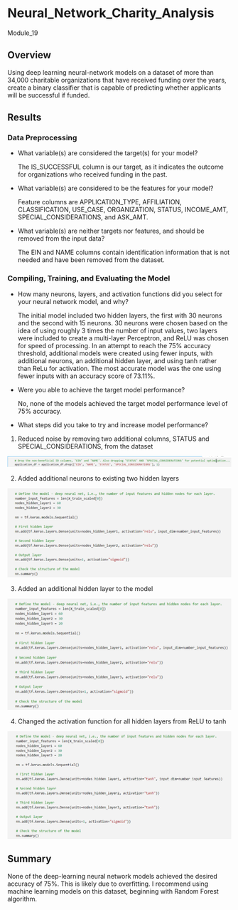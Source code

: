 # Neural_Network_Charity_Analysis
Module_19

## Overview
Using deep learning neural-network models on a dataset of more than 34,000 charitable organizations that have received funding over the years, create a binary classifier that is capable of predicting whether applicants will be successful if funded.


## Results
### Data Preprocessing
- What variable(s) are considered the target(s) for your model?</p>
The IS_SUCCESSFUL column is our target, as it indicates the outcome for organizations who received funding in the past.

- What variable(s) are considered to be the features for your model?</p>
Feature columns are APPLICATION_TYPE, AFFILIATION, CLASSIFICATION, USE_CASE, ORGANIZATION, STATUS, INCOME_AMT, SPECIAL_CONSIDERATIONS, and ASK_AMT.

- What variable(s) are neither targets nor features, and should be removed from the input data?</p>
The EIN and NAME columns contain identification information that is not needed and have been removed from the dataset.


### Compiling, Training, and Evaluating the Model
- How many neurons, layers, and activation functions did you select for your neural network model, and why?</p>
The initial model included two hidden layers, the first with 30 neurons and the second with 15 neurons.  30 neurons were chosen based on the idea of using roughly 3 times the number of input values, two layers were included to create a multi-layer Perceptron, and ReLU was chosen for speed of processing.
In an attempt to reach the 75% accuracy threshold, additional models were created using fewer inputs, with additional neurons, an additional hidden layer, and using tanh rather than ReLu for activation.  The most accurate model was the one using fewer inputs with an accuracy score of 73.11%.

- Were you able to achieve the target model performance?</p>
No, none of the models achieved the target model performance level of 75% accuracy.

- What steps did you take to try and increase model performance?</p>
1) Reduced noise by removing two additional columns, STATUS and SPECIAL_CONSIDERATIONS, from the dataset

<img src="https://github.com/HollyC13/Neural_Network_Charity_Analysis/blob/21706ee78aeb985edfb002d63c0dc01332145831/Resources/Images/Img_less_noise.png"> 
</p>

2) Added additional neurons to existing two hidden layers

<img src="https://github.com/HollyC13/Neural_Network_Charity_Analysis/blob/21706ee78aeb985edfb002d63c0dc01332145831/Resources/Images/Img_add_neurons.png"> 
</p>

3) Added an additional hidden layer to the model

<img src="https://github.com/HollyC13/Neural_Network_Charity_Analysis/blob/21706ee78aeb985edfb002d63c0dc01332145831/Resources/Images/Img_add_layer.png"> 
</p>

4) Changed the activation function for all hidden layers from ReLU to tanh
          
<img src="https://github.com/HollyC13/Neural_Network_Charity_Analysis/blob/21706ee78aeb985edfb002d63c0dc01332145831/Resources/Images/Img_change_functions.png"> 
</p>

## Summary
None of the deep-learning neural network models achieved the desired accuracy of 75%.  This is likely due to overfitting.  I recommend using machine learning models on this dataset, beginning with Random Forest algorithm.
